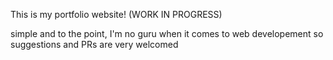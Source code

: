 This is my portfolio website! (WORK IN PROGRESS)

simple and to the point, I'm no guru when it comes to web developement so suggestions and PRs are very welcomed